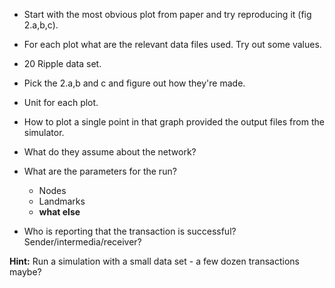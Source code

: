 - Start with the most obvious plot from paper and try reproducing it (fig 2.a,b,c).
- For each plot what are the relevant data files used. Try out some values.

- 20 Ripple data set.
- Pick the 2.a,b and c and figure out how they're made.
- Unit for each plot.

- How to plot a single point in that graph provided the output files from the simulator.
- What do they assume about the network?
- What are the parameters for the run?
    - Nodes
    - Landmarks
    - **what else**
- Who is reporting that the transaction is successful? Sender/intermedia/receiver?

**Hint:** Run a simulation with a small data set - a few dozen transactions maybe?